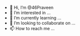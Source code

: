 - 👋 Hi, I’m @46Praveen
- 👀 I’m interested in ...
- 🌱 I’m currently learning ...
- 💞️ I’m looking to collaborate on ...
- 📫 How to reach me ...

<!---
46Praveen/46Praveen is a ✨ special ✨ repository because its `README.md` (this file) appears on your GitHub profile.
You can click the Preview link to take a look at your changes.
--->
